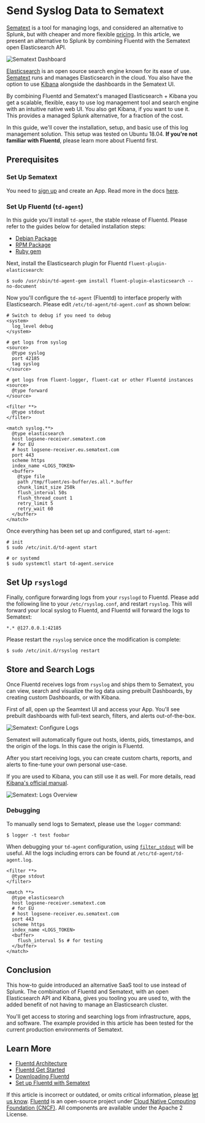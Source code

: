 # Send Syslog Data to Sematext

[Sematext](https://sematext.com/) is a tool for managing logs, and considered an alternative to Splunk, but with cheaper and more flexible [pricing](https://sematext.com/pricing). In this article, we present an alternative to Splunk by combining Fluentd with the Sematext open Elasticsearch API.

![Sematext Dashboard](../.gitbook/assets/sematext-dashboard.png)

[Elasticsearch](https://www.elastic.co/products/elasticsearch) is an open source search engine known for its ease of use. [Sematext](https://sematext.com/) runs and manages Elasticsearch in the cloud. You also have the option to use [Kibana](https://www.elastic.co/products/kibana) alongside the dashboards in the Sematext UI.

By combining Fluentd and Sematext's managed Elasticsearch + Kibana you get a scalable, flexible, easy to use log management tool and search engine with an intuitive native web UI. You also get Kibana, if you want to use it. This provides a managed Splunk alternative, for a fraction of the cost.

In this guide, we'll cover the installation, setup, and basic use of this log management solution. This setup was tested on Ubuntu 18.04. **If you're not familiar with Fluentd**, please learn more about Fluentd first.

## Prerequisites

### Set Up Sematext

You need to [sign up](https://apps.sematext.com/ui/registration) and create an App. Read more in the docs [here](https://sematext.com/docs/).

### Set Up Fluentd \(`td-agent`\)

In this guide you'll install `td-agent`, the stable release of Fluentd. Please refer to the guides below for detailed installation steps:

* [Debian Package](../installation/install-by-deb.md)
* [RPM Package](../installation/install-by-rpm.md)
* [Ruby gem](../installation/install-by-gem.md)

Next, install the Elasticsearch plugin for Fluentd `fluent-plugin-elasticsearch`:

```text
$ sudo /usr/sbin/td-agent-gem install fluent-plugin-elasticsearch --no-document
```

Now you'll configure the `td-agent` \(Fluentd\) to interface properly with Elasticsearch. Please edit `/etc/td-agent/td-agent.conf` as shown below:

```text
# Switch to debug if you need to debug
<system>
  log_level debug
</system>

# get logs from syslog
<source>
  @type syslog
  port 42185
  tag syslog
</source>

# get logs from fluent-logger, fluent-cat or other Fluentd instances
<source>
  @type forward
</source>

<filter **>
  @type stdout
</filter>

<match syslog.**>
  @type elasticsearch
  host logsene-receiver.sematext.com
  # for EU
  # host logsene-receiver.eu.sematext.com
  port 443
  scheme https
  index_name <LOGS_TOKEN>
  <buffer>
    @type file
    path /tmp/fluent/es-buffer/es.all.*.buffer
    chunk_limit_size 250k
    flush_interval 50s
    flush_thread_count 1
    retry_limit 5
    retry_wait 60
  </buffer>
</match>
```

Once everything has been set up and configured, start `td-agent`:

```text
# init
$ sudo /etc/init.d/td-agent start

# or systemd
$ sudo systemctl start td-agent.service
```

## Set Up `rsyslogd`

Finally, configure forwarding logs from your `rsyslogd` to Fluentd. Please add the following line to your `/etc/rsyslog.conf`, and restart `rsyslog`. This will forward your local syslog to Fluentd, and Fluentd will forward the logs to Sematext:

```text
*.* @127.0.0.1:42185
```

Please restart the `rsyslog` service once the modification is complete:

```text
$ sudo /etc/init.d/rsyslog restart
```

## Store and Search Logs

Once Fluentd receives logs from `rsyslog` and ships them to Sematext, you can view, search and visualize the log data using prebuilt Dashboards, by creating custom Dashboards, or with Kibana.

First of all, open up the Seamtext UI and access your App. You'll see prebuilt dashboards with full-text search, filters, and alerts out-of-the-box.

![Sematext: Configure Logs](../.gitbook/assets/sematext-configure-logs.png)

Sematext will automatically figure out hosts, idents, pids, timestamps, and the origin of the logs. In this case the origin is Fluentd.

After you start receiving logs, you can create custom charts, reports, and alerts to fine-tune your own personal use-case.

If you are used to Kibana, you can still use it as well. For more details, read [Kibana's official manual](https://www.elastic.co/guide/en/kibana/current/index.html).

![Sematext: Logs Overview](../.gitbook/assets/sematext-logs-overview.png)

### Debugging

To manually send logs to Sematext, please use the `logger` command:

```text
$ logger -t test foobar
```

When debugging your `td-agent` configuration, using [`filter_stdout`](../filter/stdout.md) will be useful. All the logs including errors can be found at `/etc/td-agent/td-agent.log`.

```text
<filter **>
  @type stdout
</filter>

<match **>
  @type elasticsearch
  host logsene-receiver.sematext.com
  # for EU
  # host logsene-receiver.eu.sematext.com
  port 443
  scheme https
  index_name <LOGS_TOKEN>
  <buffer>
    flush_interval 5s # for testing
  </buffer>
</match>
```

## Conclusion

This how-to guide introduced an alternative SaaS tool to use instead of Splunk. The combination of Fluentd and Sematext, with an open Elasticsearch API and Kibana, gives you tooling you are used to, with the added benefit of not having to manage an Elasticsearch cluster.

You'll get access to storing and searching logs from infrastructure, apps, and software. The example provided in this article has been tested for the current production environments of Sematext.

## Learn More

* [Fluentd Architecture](https://www.fluentd.org/architecture)
* [Fluentd Get Started](../quickstart/)
* [Downloading Fluentd](http://www.fluentd.org/download)
* [Set up Fluentd with Sematext](https://apps.sematext.com/ui/howto/Logsene/fluentd?activeSection=fluentd)

If this article is incorrect or outdated, or omits critical information, please [let us know](https://github.com/fluent/fluentd-docs-gitbook/issues?state=open). [Fluentd](http://www.fluentd.org/) is an open-source project under [Cloud Native Computing Foundation \(CNCF\)](https://cncf.io/). All components are available under the Apache 2 License.

